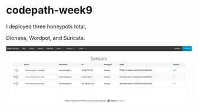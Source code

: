 # codepath-week9

I deployed three honeypots total,

Dionaea, Wordpot, and Suricata.

![](https://github.com/ayushg97/codepath-week9/blob/master/sensors.PNG)

